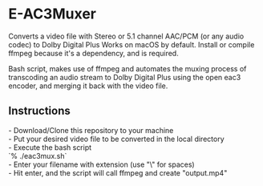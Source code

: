 # E-AC3Muxer
Converts a video file with Stereo or 5.1 channel AAC/PCM (or any audio codec) to Dolby Digital Plus 
Works on macOS by default. Install or compile ffmpeg because it's a dependency, and is required.


Bash script, makes use of ffmpeg and automates the muxing process of transcoding an audio stream to Dolby Digital Plus using the open eac3 encoder, and merging it back with the video file.

<h2>Instructions</h2>
- Download/Clone this repository to your machine <br>
- Put your desired video file to be converted in the local directory <br>
- Execute the bash script <br>
 `% ./eac3mux.sh` <br>
- Enter your filename with extension (use "\" for spaces) <br>
- Hit enter, and the script will call ffmpeg and create "output.mp4" <br>
